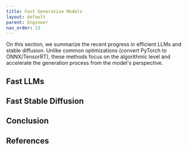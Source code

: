 ```yaml
---
title: Fast Generative Models
layout: default
parent: Engineer
nav_order: 13
---
```


On this section, we summarize the recent progress in efficient LLMs and stable diffusion. Unlike common optimizations (convert PyTorch to ONNX/TensorRT), these methods focus on the algorithmic level and accelerate the generation process from the model's perspective.

## Fast LLMs

## Fast Stable Diffusion

## Conclusion

## References